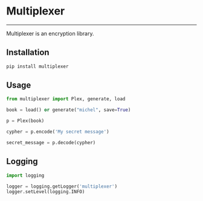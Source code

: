 # Multiplexer
---
Multiplexer is an encryption library.

## Installation

```bash
pip install multiplexer
```

## Usage

```python
from multiplexer import Plex, generate, load

book = load() or generate("michel", save=True)

p = Plex(book)

cypher = p.encode('My secret message')

secret_message = p.decode(cypher)
```

## Logging

```python
import logging

logger = logging.getLogger('multiplexer')
logger.setLevel(logging.INFO)
```